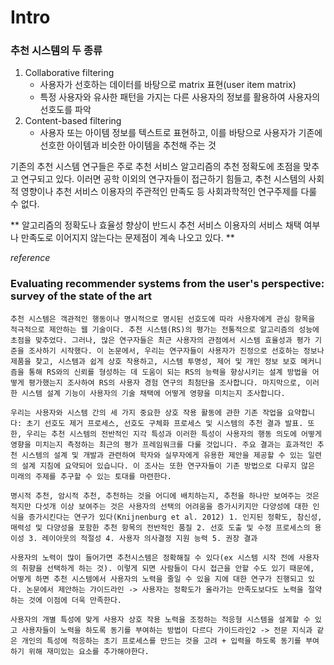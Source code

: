 # Intro

### 추천 시스템의 두 종류
1. Collaborative filtering
	 - 사용자가 선호하는 데이터를 바탕으로 matrix 표현(user item matrix)
	 - 특정 사용자와 유사한 패턴을 가지는 다른 사용자의 정보를 활용하여 사용자의 선호도를 파악
2. Content-based filtering
	- 사용자 또는 아이템 정보를 텍스트로 표현하고, 이를 바탕으로 사용자가 기존에 선호한 아이템과 비슷한 아이템을 추천해 주는 것 

기존의 추천 시스템 연구들은 주로 추천 서비스 알고리즘의 추천 정확도에 초점을 맞추고 연구되고 있다.
이러면 공학 이외의 연구자들이 접근하기 힘들고, 추천 시스템의 사회적 영향이나 추천 서비스 이용자의 주관적인 만족도 등 사회과학적인 연구주제를 다룰 수 없다.

** 알고리즘의 정확도나 효율성 향상이 반드시 추천 서비스 이용자의 서비스 채택 여부나 만족도로 이어지지 않는다는 문제점이 계속 나오고 있다. **

*reference*
### Evaluating recommender systems from the user's perspective: survey of the state of the art

	추천 시스템은 객관적인 행동이나 명시적으로 명시된 선호도에 따라 사용자에게 관심 항목을 적극적으로 제안하는 웹 기술이다. 추천 시스템(RS)의 평가는 전통적으로 알고리즘의 성능에 초점을 맞추었다. 그러나, 많은 연구자들은 최근 사용자의 관점에서 시스템 효율성과 평가 기준을 조사하기 시작했다. 이 논문에서, 우리는 연구자들이 사용자가 진정으로 선호하는 정보나 제품을 찾고, 시스템과 쉽게 상호 작용하고, 시스템 투명성, 제어 및 개인 정보 보호 메커니즘을 통해 RS와의 신뢰를 형성하는 데 도움이 되는 RS의 능력을 향상시키는 설계 방법을 어떻게 평가했는지 조사하여 RS의 사용자 경험 연구의 최첨단을 조사합니다. 마지막으로, 이러한 시스템 설계 기능이 사용자의 기술 채택에 어떻게 영향을 미치는지 조사합니다. 
	
	우리는 사용자와 시스템 간의 세 가지 중요한 상호 작용 활동에 관한 기존 작업을 요약합니다: 초기 선호도 제거 프로세스, 선호도 구체화 프로세스 및 시스템의 추천 결과 발표. 또한, 우리는 추천 시스템의 전반적인 지각 특성과 이러한 특성이 사용자의 행동 의도에 어떻게 영향을 미치는지 측정하는 최근의 평가 프레임워크를 다룰 것입니다. 주요 결과는 효과적인 추천 시스템의 설계 및 개발과 관련하여 학자와 실무자에게 유용한 제안을 제공할 수 있는 일련의 설계 지침에 요약되어 있습니다. 이 조사는 또한 연구자들이 기존 방법으로 다루지 않은 미래의 주제를 추구할 수 있는 토대를 마련한다.
	
	명시적 추천, 암시적 추천, 추천하는 것을 어디에 배치하는지, 추천을 하나만 보여주는 것은 적지만 다섯개 이상 보여주는 것은 사용자의 선택의 어려움을 증가시키지만 다양성에 대한 인식을 증가시킨다는 연구가 있다(Knijnenburg et al. 2012) 1. 인지된 정확도, 참신성, 매력성 및 다양성을 포함한 추천 항목의 전반적인 품질 2. 선호 도출 및 수정 프로세스의 용이성 3. 레이아웃의 적절성 4. 사용자 의사결정 지원 능력 5. 권장 결과 
	
	사용자의 노력이 많이 들어가면 추천시스템은 정확해질 수 있다(ex 시스템 시작 전에 사용자의 취향을 선택하게 하는 것). 이렇게 되면 사람들이 다시 접근을 안할 수도 있기 때문에, 어떻게 하면 추천 시스템에서 사용자의 노력을 줄일 수 있을 지에 대한 연구가 진행되고 있다. 논문에서 제안하는 가이드라인 -> 사용자는 정확도가 올라가는 만족도보다도 노력을 절약하는 것에 이점에 더욱 만족한다.

	사용자의 개별 특성에 맞게 사용자 상호 작용 노력을 조정하는 적응형 시스템을 설계할 수 있고 사용자들이 노력을 하도록 동기를 부여하는 방법이 다르다 가이드라인2 -> 전문 지식과 같은 개인의 특성에 적응하는 초기 프로세스를 만드는 것을 고려 + 입력을 하도록 동기를 부여하기 위해 재미있는 요소를 추가해야한다.

	
